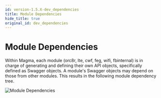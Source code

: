 ```yaml
---
id: version-1.5.X-dev_dependencies
title: Module Dependencies
hide_title: true
original_id: dev_dependencies
---
```


# Module Dependencies

Within Magma, each module (orc8r, lte, cwf, feg, wifi, fbinternal)
is in charge of generating and defining their own API objects, specifically
defined as Swagger objects. A module's Swagger objects may depend on those
from other modules. This results in the following module dependency tree.

![Module Dependencies](../../../docs/assets/orc8r/gen_construct_dependencies.png)

